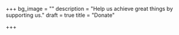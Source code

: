 +++
bg_image = ""
description = "Help us achieve great things by supporting us."
draft = true
title = "Donate"

+++
